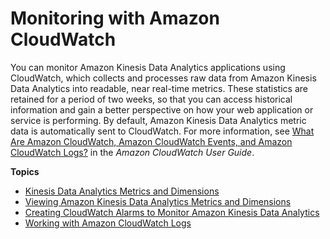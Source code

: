 # Monitoring with Amazon CloudWatch<a name="monitoring-cloudwatch"></a>

You can monitor Amazon Kinesis Data Analytics applications using CloudWatch, which collects and processes raw data from Amazon Kinesis Data Analytics into readable, near real\-time metrics\. These statistics are retained for a period of two weeks, so that you can access historical information and gain a better perspective on how your web application or service is performing\. By default, Amazon Kinesis Data Analytics metric data is automatically sent to CloudWatch\. For more information, see [What Are Amazon CloudWatch, Amazon CloudWatch Events, and Amazon CloudWatch Logs?](https://docs.aws.amazon.com/AmazonCloudWatch/latest/DeveloperGuide/WhatIsCloudWatch.html) in the *Amazon CloudWatch User Guide*\.

**Topics**
+ [Kinesis Data Analytics Metrics and Dimensions](monitoring-metrics.md)
+ [Viewing Amazon Kinesis Data Analytics Metrics and Dimensions](metrics-dimensions.md)
+ [Creating CloudWatch Alarms to Monitor Amazon Kinesis Data Analytics](creating-alarms.md)
+ [Working with Amazon CloudWatch Logs](cloudwatch-logs.md)